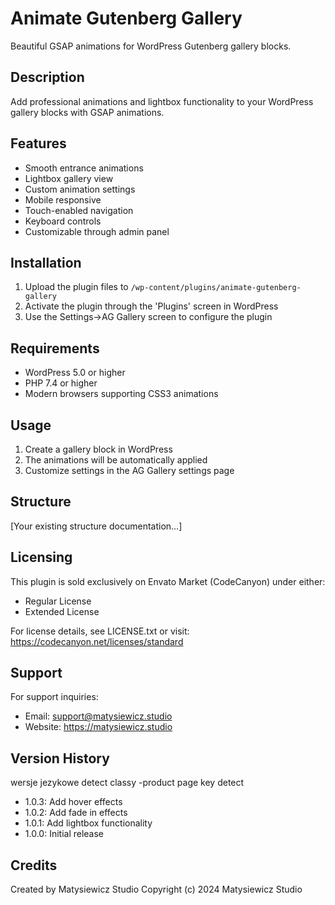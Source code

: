 # Animate Gutenberg Gallery

Beautiful GSAP animations for WordPress Gutenberg gallery blocks.

## Description
Add professional animations and lightbox functionality to your WordPress gallery blocks with GSAP animations.

## Features
- Smooth entrance animations
- Lightbox gallery view
- Custom animation settings
- Mobile responsive
- Touch-enabled navigation
- Keyboard controls
- Customizable through admin panel

## Installation
1. Upload the plugin files to `/wp-content/plugins/animate-gutenberg-gallery`
2. Activate the plugin through the 'Plugins' screen in WordPress
3. Use the Settings->AG Gallery screen to configure the plugin

## Requirements
- WordPress 5.0 or higher
- PHP 7.4 or higher
- Modern browsers supporting CSS3 animations

## Usage
1. Create a gallery block in WordPress
2. The animations will be automatically applied
3. Customize settings in the AG Gallery settings page

## Structure
[Your existing structure documentation...]

## Licensing
This plugin is sold exclusively on Envato Market (CodeCanyon) under either:
- Regular License
- Extended License

For license details, see LICENSE.txt or visit:
https://codecanyon.net/licenses/standard

## Support
For support inquiries:
- Email: support@matysiewicz.studio
- Website: https://matysiewicz.studio

## Version History
wersje jezykowe
detect classy -product page
key detect
- 1.0.3: Add hover effects
- 1.0.2: Add fade in effects
- 1.0.1: Add lightbox functionality
- 1.0.0: Initial release

## Credits
Created by Matysiewicz Studio
Copyright (c) 2024 Matysiewicz Studio